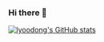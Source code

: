 ### Hi there 👋


[![lyoodong's GitHub stats](https://github-readme-stats.vercel.app/api?username=lyoodong&show_icons=true&theme=swift&count_private=true)](https://github.com/anuraghazra/github-readme-stats)

